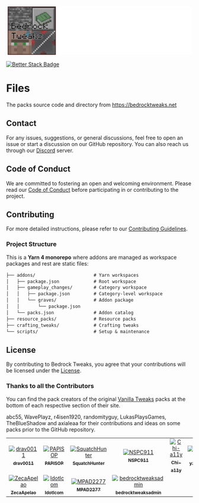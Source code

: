 <p align="center">
    <img src="logo.svg"
        height="130">
</p>

[![Better Stack Badge](https://uptime.betterstack.com/status-badges/v3/monitor/25yg7.svg)](https://uptime.betterstack.com/?utm_source=status_badge)

# Files

The packs source code and directory from <https://bedrocktweaks.net>

## Contact

For any issues, suggestions, or general discussions, feel free to open an issue or start a discussion on our GitHub repository. You can also
reach us through our [Discord](https://bedrocktweaks.net/discord) server.

## Code of Conduct

We are committed to fostering an open and welcoming environment. Please read our [Code of Conduct](CODE_OF_CONDUCT.md) before participating
in or contributing to the project.

## Contributing

For more detailed instructions, please refer to our [Contributing Guidelines](CONTRIBUTING.md).

### Project Structure

This is a **Yarn 4 monorepo** where addons are managed as workspace packages and rest are static files:

```md
├── addons/                      # Yarn workspaces
│   ├── package.json             # Root workspace
│   ├── gameplay_changes/        # Category workspace
│   │   ├── package.json         # Category-level workspace
│   │   └── graves/              # Addon package
│   │       └── package.json
│   └── packs.json               # Addon catalog
├── resource_packs/              # Resource packs
├── crafting_tweaks/             # Crafting tweaks
└── scripts/                     # Setup & maintenance
```

## License

By contributing to Bedrock Tweaks, you agree that your contributions will be licensed under the [License](LICENSE).

### Thanks to all the Contributors

You can find the pack creators of the original [Vanilla Tweaks](https://vanillatweaks.net) packs at the bottom of each respective section of their site.

abc55, WavePlayz, r4isen1920, randomityguy, LukasPlaysGames, TheBlueShadow and axialeaa for their contributions and ideas on some packs prior to the GitHub repository.
<!-- readme: collaborators,contributors -start -->
<table>
 <tbody>
  <tr>
            <td align="center">
                <a href="https://github.com/drav0011">
                    <img src="https://avatars.githubusercontent.com/u/43525295?v=4" width="100;" alt="drav0011"/>
                    <br />
                    <sub><b>drav0011</b></sub>
                </a>
            </td>
            <td align="center">
                <a href="https://github.com/PAPISOP">
                    <img src="https://avatars.githubusercontent.com/u/85175982?v=4" width="100;" alt="PAPISOP"/>
                    <br />
                    <sub><b>PAPISOP</b></sub>
                </a>
            </td>
            <td align="center">
                <a href="https://github.com/SquatchHunter">
                    <img src="https://avatars.githubusercontent.com/u/33571936?v=4" width="100;" alt="SquatchHunter"/>
                    <br />
                    <sub><b>SquatchHunter</b></sub>
                </a>
            </td>
            <td align="center">
                <a href="https://github.com/NSPC911">
                    <img src="https://avatars.githubusercontent.com/u/87571998?v=4" width="100;" alt="NSPC911"/>
                    <br />
                    <sub><b>NSPC911</b></sub>
                </a>
            </td>
            <td align="center">
                <a href="https://github.com/Chi-a11y">
                    <img src="https://avatars.githubusercontent.com/u/172836508?v=4" width="100;" alt="Chi-a11y"/>
                    <br />
                    <sub><b>Chi-a11y</b></sub>
                </a>
            </td>
            <td align="center">
                <a href="https://github.com/yzabeast1">
                    <img src="https://avatars.githubusercontent.com/u/78424865?v=4" width="100;" alt="yzabeast1"/>
                    <br />
                    <sub><b>yzabeast1</b></sub>
                </a>
            </td>
  </tr>
  <tr>
            <td align="center">
                <a href="https://github.com/ZecaApelao">
                    <img src="https://avatars.githubusercontent.com/u/206439936?v=4" width="100;" alt="ZecaApelao"/>
                    <br />
                    <sub><b>ZecaApelao</b></sub>
                </a>
            </td>
            <td align="center">
                <a href="https://github.com/IdotIcom">
                    <img src="https://avatars.githubusercontent.com/u/176992055?v=4" width="100;" alt="IdotIcom"/>
                    <br />
                    <sub><b>IdotIcom</b></sub>
                </a>
            </td>
            <td align="center">
                <a href="https://github.com/MPAD2277">
                    <img src="https://avatars.githubusercontent.com/u/77268603?v=4" width="100;" alt="MPAD2277"/>
                    <br />
                    <sub><b>MPAD2277</b></sub>
                </a>
            </td>
            <td align="center">
                <a href="https://github.com/bedrocktweaksadmin">
                    <img src="https://avatars.githubusercontent.com/u/172558280?v=4" width="100;" alt="bedrocktweaksadmin"/>
                    <br />
                    <sub><b>bedrocktweaksadmin</b></sub>
                </a>
            </td>
  </tr>
 <tbody>
</table>
<!-- readme: collaborators,contributors -end -->
